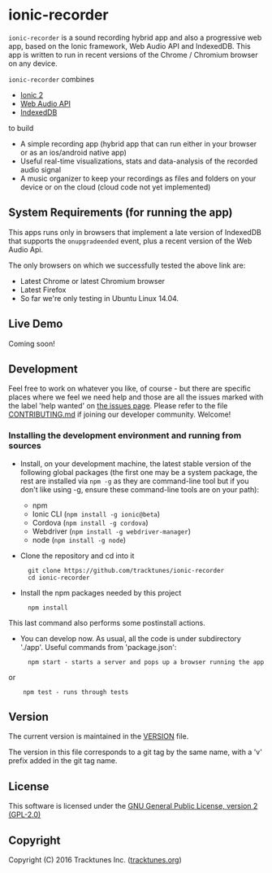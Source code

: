 # ionic-recorder

`ionic-recorder` is a sound recording hybrid app and also a progressive
web app, based on the Ionic framework, Web Audio API and IndexedDB. This
app is written to run in recent versions of the Chrome / Chromium browser
on any device.

`ionic-recorder` combines
* [Ionic 2](http://ionicframework.com/docs/v2/)
* [Web Audio API](
        https://developer.mozilla.org/en-US/docs/Web/API/Web_Audio_API)
* [IndexedDB](
        https://developer.mozilla.org/en-US/docs/Web/API/IndexedDB_API)

to build
* A simple recording app (hybrid app that can run either in your browser or 
  as an ios/android native app)
* Useful real-time visualizations, stats and data-analysis of the recorded 
  audio signal
* A music organizer to keep your recordings as files and folders on your
device or on the cloud (cloud code not yet implemented)

## System Requirements (for running the app)
This apps runs only in browsers that implement
a late version of IndexedDB that supports the `onupgradeended` event,
plus a recent version of the Web Audio Api.

The only browsers on which we successfully tested the above link are:
* Latest Chrome or latest Chromium browser
* Latest Firefox
* So far we're only testing in Ubuntu Linux 14.04.

## Live Demo
Coming soon!

## Development

Feel free to work on whatever you like, of course - but there are specific
places where we feel we need help and those are all the issues marked with
the label 'help wanted' on [the issues page](
        https://github.com/tracktunes/ionic-recorder/issues).
Please refer to the file [CONTRIBUTING.md](
    https://github.com/tracktunes/ionic-recorder/blob/master/CONTRIBUTING.md)
if joining our developer community. Welcome!

### Installing the development environment and running from sources
* Install, on your development machine, the latest stable version of
the following global packages (the first one may be a system package,
the rest are installed via `npm -g` as they are command-line tool but
if you don't like using -g, ensure these command-line tools are on
your path):
  * npm
  * Ionic CLI (`npm install -g ionic@beta`)
  * Cordova (`npm install -g cordova`)
  * Webdriver (`npm install -g webdriver-manager`)
  * node (`npm install -g node`)
* Clone the repository and cd into it

        git clone https://github.com/tracktunes/ionic-recorder
        cd ionic-recorder
* Install the npm packages needed by this project

        npm install
This last command also performs some postinstall actions.

* You can develop now. As usual, all the code is
under subdirectory './app'. Useful commands from 'package.json': 

        npm start - starts a server and pops up a browser running the app
or

        npm test - runs through tests

## Version
The current version is maintained in the
[VERSION](https://github.com/tracktunes/ionic-recorder/blob/master/VERSION)
file.

The version in this file corresponds to a git tag by the same name,
with a 'v' prefix added in the git tag name.

## License

This software is licensed under the [GNU General Public License, version 2 (GPL-2.0)](https://opensource.org/licenses/GPL-2.0)

## Copyright

Copyright (C) 2016 Tracktunes Inc. ([tracktunes.org](https://tracktunes.org))
